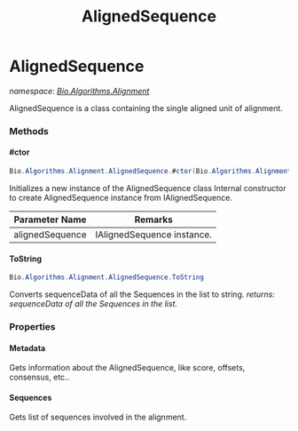 ﻿---
title: AlignedSequence
---

# AlignedSequence
_namespace: [Bio.Algorithms.Alignment](N-Bio.Algorithms.Alignment.html)_

AlignedSequence is a class containing the single aligned unit of alignment.

### Methods

#### #ctor
```csharp
Bio.Algorithms.Alignment.AlignedSequence.#ctor(Bio.Algorithms.Alignment.IAlignedSequence)
```
Initializes a new instance of the AlignedSequence class
 Internal constructor to create AlignedSequence instance from IAlignedSequence.

|Parameter Name|Remarks|
|--------------|-------|
|alignedSequence|IAlignedSequence instance.|


#### ToString
```csharp
Bio.Algorithms.Alignment.AlignedSequence.ToString
```
Converts sequenceData of all the Sequences in the list to string.
_returns: sequenceData of all the Sequences in the list._



### Properties

#### Metadata
Gets information about the AlignedSequence, like score, offsets, consensus, etc..
#### Sequences
Gets list of sequences involved in the alignment.

